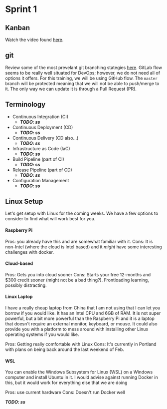 # Sprint 1

## Kanban
Watch the video found [here](https://www.atlassian.com/agile/kanban). 

## git
Review some of the most prevelant git branching stategies 
[here](https://docs.gitlab.com/ee/topics/gitlab_flow.html). GitLab flow seems to be really 
well situated for DevOps; however, we do not need all of options it offers. For this training, 
we will be using GitHub flow. The `master` branch will be protected meaning that we will not 
be able to push/merge to it. The only way we can update it is through a Pull Request (PR).

## Terminology
- Continuous Integration (CI)
  - _**TODO: ss**_
- Continuous Deployment (CD)
  - _**TODO: ss**_
- Continuous Delivery (CD also...)
  - _**TODO: ss**_
- Infrastructure as Code (IaC)
  - _**TODO: ss**_
- Build Pipeline (part of CI)
  - _**TODO: ss**_
- Release Pipeline (part of CD)
  - _**TODO: ss**_
- Configuration Management
  - _**TODO: ss**_


## Linux Setup
Let's get setup with Linux for the coming weeks. We have a few options to consider to find what 
will work best for you. 

#### Raspberry Pi
Pros: you already have this and are somewhat familiar with it.
Cons: It is non-Intel (where the cloud is Intel based) and it _might_ have some interesting 
challenges with docker. 

#### Cloud-based
Pros: Gets you into cloud sooner
Cons: Starts your free 12-months and $300 credit sooner (might not be a bad thing?). 
Frontloading learning, possibly distracting.

#### Linux Laptop
I have a really cheap laptop from China that I am not using that I can let you borrow if you 
would like. It has an Intel CPU and 6GB of RAM. It is not super powerful, but a bit more 
powerful than the Raspberry Pi and it is a laptop that doesn't require an external monitor,
keyboard, or mouse. It could also provide you with a platform to mess around with installing
other Linux operating systems if you would like.

Pros: Getting really comfortable with Linux
Cons: It's currently in Portland with plans on being back around the last weekend of Feb.

#### WSL
You can enable the Windows Subsystem for Linux (WSL) on a Windows computer and install Ubuntu
in it. I would advise against running Docker in this, but it would work for everything else
that we are doing

Pros: use current hardware
Cons: Doesn't run Docker well


_**TODO: ss**_
